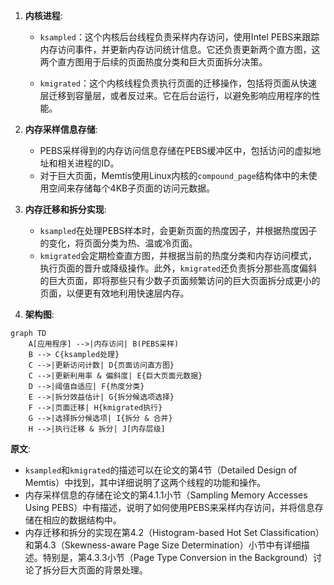 

1. **内核进程**:
   - `ksampled`：这个内核后台线程负责采样内存访问，使用Intel PEBS来跟踪内存访问事件，并更新内存访问统计信息。它还负责更新两个直方图，这两个直方图用于后续的页面热度分类和巨大页面拆分决策。

   - `kmigrated`：这个内核线程负责执行页面的迁移操作，包括将页面从快速层迁移到容量层，或者反过来。它在后台运行，以避免影响应用程序的性能。

2. **内存采样信息存储**:
   - PEBS采样得到的内存访问信息存储在PEBS缓冲区中，包括访问的虚拟地址和相关进程的ID。
   - 对于巨大页面，Memtis使用Linux内核的`compound_page`结构体中的未使用空间来存储每个4KB子页面的访问元数据。

3. **内存迁移和拆分实现**:
   - `ksampled`在处理PEBS样本时，会更新页面的热度因子，并根据热度因子的变化，将页面分类为热、温或冷页面。
   - `kmigrated`会定期检查直方图，并根据当前的热度分类和内存访问模式，执行页面的晋升或降级操作。此外，`kmigrated`还负责拆分那些高度偏斜的巨大页面，即将那些只有少数子页面频繁访问的巨大页面拆分成更小的页面，以便更有效地利用快速层内存。

4. **架构图**:

```mermaid
graph TD
    A[应用程序] -->|内存访问| B(PEBS采样)
    B --> C{ksampled处理}
    C -->|更新访问计数| D{页面访问直方图}
    C -->|更新利用率 & 偏斜度| E{巨大页面元数据}
    D -->|阈值自适应| F{热度分类}
    E -->|拆分效益估计| G{拆分候选项选择}
    F -->|页面迁移| H{kmigrated执行}
    G -->|选择拆分候选项| I{拆分 & 合并}
    H -->|执行迁移 & 拆分| J[内存层级]
```

**原文**:

- `ksampled`和`kmigrated`的描述可以在论文的第4节（Detailed Design of Memtis）中找到，其中详细说明了这两个线程的功能和操作。
- 内存采样信息的存储在论文的第4.1.1小节（Sampling Memory Accesses Using PEBS）中有描述，说明了如何使用PEBS来采样内存访问，并将信息存储在相应的数据结构中。
- 内存迁移和拆分的实现在第4.2（Histogram-based Hot Set Classification）和第4.3（Skewness-aware Page Size Determination）小节中有详细描述。特别是，第4.3.3小节（Page Type Conversion in the Background）讨论了拆分巨大页面的背景处理。

